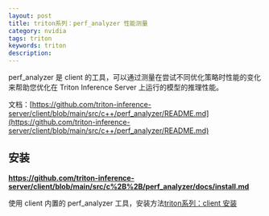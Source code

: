 ```yaml
---
layout: post
title: triton系列：perf_analyzer 性能测量
category: nvidia
tags: triton
keywords: triton
description:
---
```


perf_analyzer 是 client 的工具，可以通过测量在尝试不同优化策略时性能的变化来帮助您优化在 Triton Inference Server 上运行的模型的推理性能。

文档：[https://github.com/triton-inference-server/client/blob/main/src/c++/perf_analyzer/README.md](https://github.com/triton-inference-server/client/blob/main/src/c++/perf_analyzer/README.md)

## 安装

**https://github.com/triton-inference-server/client/blob/main/src/c%2B%2B/perf_analyzer/docs/install.md**

使用 client 内置的 perf_analyzer 工具，安装方法[triton系列：client 安装](https://raw.githubusercontent.com/chiemon/chiemon.github.io/master/_posts/NVIDIA/triton/2023-07-17-triton系列-client-安装.md)
